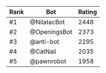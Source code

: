 Rank|Bot|Rating
---|---|---
#1|@NilatacBot|2448
#2|@OpeningsBot|2373
#3|@anti-bot|2295
#4|@CatNail|2035
#5|@pawnrobot|1958
